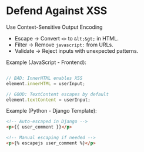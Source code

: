 # Defend Against XSS

Use Context-Sensitive Output Encoding

* Escape → Convert `<>` to `&lt;&gt;` in HTML.
* Filter → Remove `javascript:` from URLs.
* Validate → Reject inputs with unexpected patterns.

Example (JavaScript - Frontend):

```javascript

// BAD: InnerHTML enables XSS  
element.innerHTML = userInput;  

// GOOD: TextContent escapes by default  
element.textContent = userInput;  
```

Example (Python - Django Template):

```html
<!-- Auto-escaped in Django -->  
<p>{{ user_comment }}</p>  

<!-- Manual escaping if needed -->  
<p>{% escapejs user_comment %}</p>  
```
